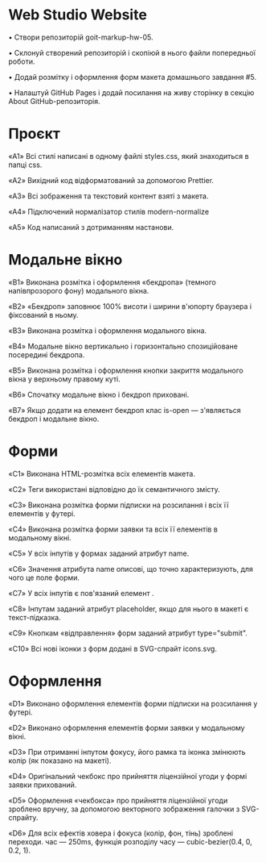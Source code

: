 # Web Studio Website

• Створи репозиторій goit-markup-hw-05.

• Склонуй створений репозиторій і скопіюй в нього файли попередньої роботи.

• Додай розмітку і оформлення форм макета домашнього завдання #5.

• Налаштуй GitHub Pages і додай посилання на живу сторінку в секцію About GitHub-репозиторія.

# Проєкт

«A1» Всі стилі написані в одному файлі styles.css, який знаходиться в папці css.

«A2» Вихідний код відформатований за допомогою Prettier.

«A3» Всі зображення та текстовий контент взяті з макета.

«A4» Підключений нормалізатор стилів modern-normalize

«A5» Код написаний з дотриманням настанови.

# Модальне вікно

«B1» Виконана розмітка і оформлення «бекдропа» (темного напівпрозорого фону) модального вікна.

«B2» «Бекдроп» заповнює 100% висоти і ширини в'юпорту браузера і фіксований в ньому.

«B3» Виконана розмітка і оформлення модального вікна.

«B4» Модальне вікно вертикально і горизонтально спозиційоване посередині бекдропа.

«B5» Виконана розмітка і оформлення кнопки закриття модального вікна у верхньому правому куті.

«B6» Спочатку модальне вікно і бекдроп приховані.

«B7» Якщо додати на елемент бекдроп клас is-open — з'являється бекдроп і модальне вікно.

# Форми

«C1» Виконана HTML-розмітка всіх елементів макета.

«C2» Теги використані відповідно до їх семантичного змісту.

«C3» Виконана розмітка форми підписки на розсилання і всіх її елементів у футері.

«C4» Виконана розмітка форми заявки та всіх її елементів в модальному вікні.

«C5» У всіх інпутів у формах заданий атрибут name.

«C6» Значення атрибута name описові, що точно характеризують, для чого це поле форми.

«C7» У всіх інпутів є пов'язаний елемент <label>.

«C8» Інпутам заданий атрибут placeholder, якщо для нього в макеті є текст-підказка.

«C9» Кнопкам «відправлення» форм заданий атрибут type="submit".

«C10» Всі нові іконки з форм додані в SVG-спрайт icons.svg.

# Оформлення

«D1» Виконано оформлення елементів форми підписки на розсилання у футері.

«D2» Виконано оформлення елементів форми заявки у модальному вікні.

«D3» При отриманні інпутом фокусу, його рамка та іконка змінюють колір (як показано на макеті).

«D4» Оригінальний чекбокс про прийняття ліцензійної угоди у формі заявки прихований.

«D5» Оформлення «чекбокса» про прийняття ліцензійної угоди зроблено вручну, за допомогою векторного зображення галочки з SVG-спрайту.

«D6» Для всіх ефектів ховера і фокуса (колір, фон, тінь) зроблені переходи. час — 250ms, функція розподілу часу — cubic-bezier(0.4, 0, 0.2, 1).
